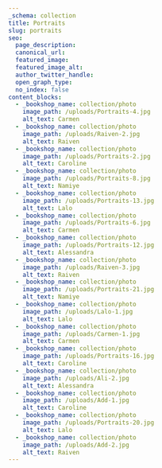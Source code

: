 ```yaml
---
_schema: collection
title: Portraits
slug: portraits
seo:
  page_description:
  canonical_url:
  featured_image:
  featured_image_alt:
  author_twitter_handle:
  open_graph_type:
  no_index: false
content_blocks:
  - _bookshop_name: collection/photo
    image_path: /uploads/Portraits-4.jpg
    alt_text: Carmen
  - _bookshop_name: collection/photo
    image_path: /uploads/Raiven-2.jpg
    alt_text: Raiven
  - _bookshop_name: collection/photo
    image_path: /uploads/Portraits-2.jpg
    alt_text: Caroline
  - _bookshop_name: collection/photo
    image_path: /uploads/Portraits-8.jpg
    alt_text: Namiye
  - _bookshop_name: collection/photo
    image_path: /uploads/Portraits-13.jpg
    alt_text: Lalo
  - _bookshop_name: collection/photo
    image_path: /uploads/Portraits-6.jpg
    alt_text: Carmen
  - _bookshop_name: collection/photo
    image_path: /uploads/Portraits-12.jpg
    alt_text: Alessandra
  - _bookshop_name: collection/photo
    image_path: /uploads/Raiven-3.jpg
    alt_text: Raiven
  - _bookshop_name: collection/photo
    image_path: /uploads/Portraits-21.jpg
    alt_text: Namiye
  - _bookshop_name: collection/photo
    image_path: /uploads/Lalo-1.jpg
    alt_text: Lalo
  - _bookshop_name: collection/photo
    image_path: /uploads/Carmen-1.jpg
    alt_text: Carmen
  - _bookshop_name: collection/photo
    image_path: /uploads/Portraits-16.jpg
    alt_text: Caroline
  - _bookshop_name: collection/photo
    image_path: /uploads/Ali-2.jpg
    alt_text: Alessandra
  - _bookshop_name: collection/photo
    image_path: /uploads/Add-1.jpg
    alt_text: Caroline
  - _bookshop_name: collection/photo
    image_path: /uploads/Portraits-20.jpg
    alt_text: Lalo
  - _bookshop_name: collection/photo
    image_path: /uploads/Add-2.jpg
    alt_text: Raiven
---
```

